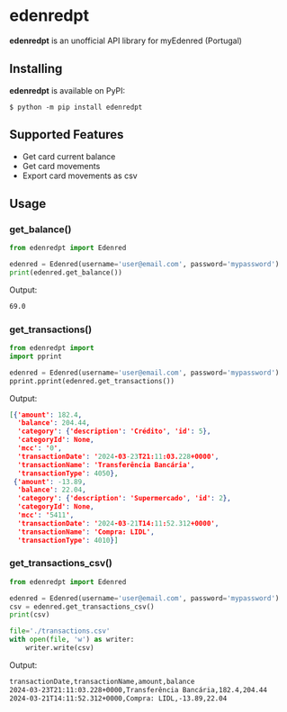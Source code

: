 # edenredpt

**edenredpt** is an unofficial API library for myEdenred (Portugal)

## Installing

**edenredpt** is available on PyPI:

```console
$ python -m pip install edenredpt
```

## Supported Features

- Get card current balance
- Get card movements
- Export card movements as csv

## Usage

### get_balance()
```python
from edenredpt import Edenred

edenred = Edenred(username='user@email.com', password='mypassword')
print(edenred.get_balance())
```
Output:
```sh
69.0
```


### get_transactions()
```python
from edenredpt import 
import pprint

edenred = Edenred(username='user@email.com', password='mypassword')
pprint.pprint(edenred.get_transactions())
```
Output:
```json
[{'amount': 182.4,
  'balance': 204.44,
  'category': {'description': 'Crédito', 'id': 5},
  'categoryId': None,
  'mcc': '0',
  'transactionDate': '2024-03-23T21:11:03.228+0000',
  'transactionName': 'Transferência Bancária',
  'transactionType': 4050},
 {'amount': -13.89,
  'balance': 22.04,
  'category': {'description': 'Supermercado', 'id': 2},
  'categoryId': None,
  'mcc': '5411',
  'transactionDate': '2024-03-21T14:11:52.312+0000',
  'transactionName': 'Compra: LIDL',
  'transactionType': 4010}]
```

### get_transactions_csv()
```python
from edenredpt import Edenred

edenred = Edenred(username='user@email.com', password='mypassword')
csv = edenred.get_transactions_csv()
print(csv)

file='./transactions.csv' 
with open(file, 'w') as writer:
    writer.write(csv)
```
Output:
```sh
transactionDate,transactionName,amount,balance
2024-03-23T21:11:03.228+0000,Transferência Bancária,182.4,204.44
2024-03-21T14:11:52.312+0000,Compra: LIDL,-13.89,22.04
```